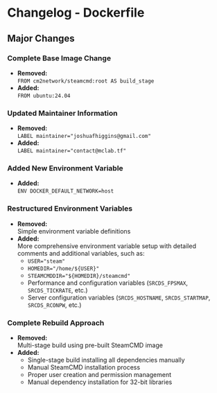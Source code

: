 # Changelog - Dockerfile

## Major Changes

### Complete Base Image Change

- **Removed:**  
    `FROM cm2network/steamcmd:root AS build_stage`
- **Added:**  
    `FROM ubuntu:24.04`

### Updated Maintainer Information

- **Removed:**  
    `LABEL maintainer="joshuafhiggins@gmail.com"`
- **Added:**  
    `LABEL maintainer="contact@mclab.tf"`

### Added New Environment Variable

- **Added:**  
    `ENV DOCKER_DEFAULT_NETWORK=host`

### Restructured Environment Variables

- **Removed:**  
    Simple environment variable definitions
- **Added:**  
    More comprehensive environment variable setup with detailed comments and additional variables, such as:
    - `USER="steam"`
    - `HOMEDIR="/home/${USER}"`
    - `STEAMCMDDIR="${HOMEDIR}/steamcmd"`
    - Performance and configuration variables (`SRCDS_FPSMAX`, `SRCDS_TICKRATE`, etc.)
    - Server configuration variables (`SRCDS_HOSTNAME`, `SRCDS_STARTMAP`, `SRCDS_RCONPW`, etc.)

### Complete Rebuild Approach

- **Removed:**  
    Multi-stage build using pre-built SteamCMD image
- **Added:**  
    - Single-stage build installing all dependencies manually
    - Manual SteamCMD installation process
    - Proper user creation and permission management
    - Manual dependency installation for 32-bit libraries
